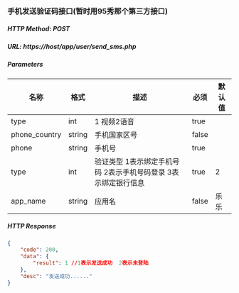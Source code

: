 ### 手机发送验证码接口(暂时用95秀那个第三方接口)

##### HTTP Method: POST
##### URL: https://host/app/user/send_sms.php

#####  Parameters
名称|格式|描述|必须|默认值
---|---|---|---|---
type|int|1 视频2语音|true|
phone_country|string|手机国家区号|false|
phone          |  string  |手机号|true|
type           |  int     |验证类型  1表示绑定手机号码 2表示手机号码登录 3表示绑定银行信息|true| 2
app_name       |  string  |应用名|false|乐乐

##### HTTP Response
```json
{
    "code": 200,
    "data": {
        "result": 1 //1表示发送成功  2表示未登陆
    },
    "desc": "发送成功......"
}
```
